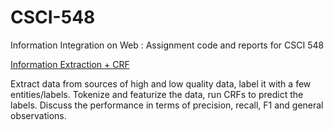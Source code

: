 # CSCI-548
Information Integration on Web : Assignment code and reports for CSCI 548

<u> Information Extraction + CRF </u>

Extract data from sources of high and low quality data, label it with a few entities/labels. 
Tokenize and featurize the data, run CRFs to predict the labels. 
Discuss the performance in terms of precision, recall, F1 and general observations. 
